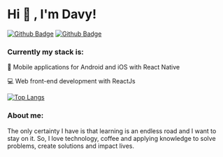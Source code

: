 # Hi :wave: , I'm Davy!

[![Github Badge](https://img.shields.io/badge/GitHub-100000?style=for-the-badge&logo=github&logoColor=white)](https://github.com/DavySz)
[![Github Badge](https://img.shields.io/badge/Instagram-E4405F?style=for-the-badge&logo=instagram&logoColor=white)](https://instagram.com/davy_sz)

### Currently my stack is:
:iphone: Mobile applications for Android and iOS with React Native

:computer: Web front-end development with ReactJs

[![Top Langs](https://github-readme-stats.vercel.app/api/top-langs/?username=DavySz&layout=compact)](https://github.com/DavySz/github-readme-stats)


### About me:
The only certainty I have is that learning is an endless road and I want to stay on it. So, I love technology, coffee and applying knowledge to solve problems, create solutions and impact lives.

